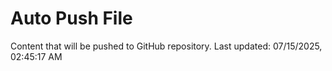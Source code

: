 # Auto Push File

Content that will be pushed to GitHub repository.
Last updated: 07/15/2025, 02:45:17 AM